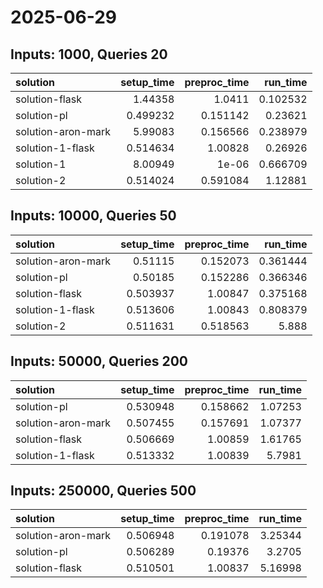 # 2025-06-29

## Inputs: 1000, Queries 20

| solution           |   setup_time |   preproc_time |   run_time |
|:-------------------|-------------:|---------------:|-----------:|
| solution-flask     |     1.44358  |       1.0411   |   0.102532 |
| solution-pl        |     0.499232 |       0.151142 |   0.23621  |
| solution-aron-mark |     5.99083  |       0.156566 |   0.238979 |
| solution-1-flask   |     0.514634 |       1.00828  |   0.26926  |
| solution-1         |     8.00949  |       1e-06    |   0.666709 |
| solution-2         |     0.514024 |       0.591084 |   1.12881  |

## Inputs: 10000, Queries 50

| solution           |   setup_time |   preproc_time |   run_time |
|:-------------------|-------------:|---------------:|-----------:|
| solution-aron-mark |     0.51115  |       0.152073 |   0.361444 |
| solution-pl        |     0.50185  |       0.152286 |   0.366346 |
| solution-flask     |     0.503937 |       1.00847  |   0.375168 |
| solution-1-flask   |     0.513606 |       1.00843  |   0.808379 |
| solution-2         |     0.511631 |       0.518563 |   5.888    |

## Inputs: 50000, Queries 200

| solution           |   setup_time |   preproc_time |   run_time |
|:-------------------|-------------:|---------------:|-----------:|
| solution-pl        |     0.530948 |       0.158662 |    1.07253 |
| solution-aron-mark |     0.507455 |       0.157691 |    1.07377 |
| solution-flask     |     0.506669 |       1.00859  |    1.61765 |
| solution-1-flask   |     0.513332 |       1.00839  |    5.7981  |

## Inputs: 250000, Queries 500

| solution           |   setup_time |   preproc_time |   run_time |
|:-------------------|-------------:|---------------:|-----------:|
| solution-aron-mark |     0.506948 |       0.191078 |    3.25344 |
| solution-pl        |     0.506289 |       0.19376  |    3.2705  |
| solution-flask     |     0.510501 |       1.00837  |    5.16998 |